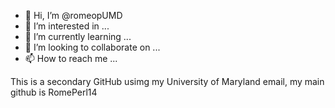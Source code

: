 - 👋 Hi, I’m @romeopUMD
- 👀 I’m interested in ...
- 🌱 I’m currently learning ...
- 💞️ I’m looking to collaborate on ...
- 📫 How to reach me ...

This is a secondary GitHub usimg my University of Maryland email, my main github is RomePerl14



<!---
romeopUMD/romeopUMD is a ✨ special ✨ repository because its `README.md` (this file) appears on your GitHub profile.
You can click the Preview link to take a look at your changes.
--->

